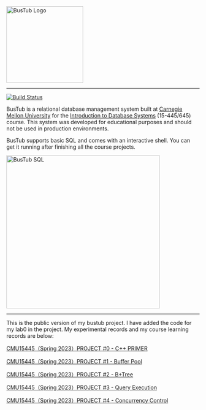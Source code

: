 <img src="logo/bustub-whiteborder.svg" alt="BusTub Logo" height="200">

-----------------

[![Build Status](https://github.com/cmu-db/bustub/actions/workflows/cmake.yml/badge.svg)](https://github.com/cmu-db/bustub/actions/workflows/cmake.yml)

BusTub is a relational database management system built at [Carnegie Mellon University](https://db.cs.cmu.edu) for the [Introduction to Database Systems](https://15445.courses.cs.cmu.edu) (15-445/645) course. This system was developed for educational purposes and should not be used in production environments.

BusTub supports basic SQL and comes with an interactive shell. You can get it running after finishing all the course projects.

<img src="logo/sql.png" alt="BusTub SQL" width="400">

-----------------

This is the public version of my bustub project. I have added the code for my lab0 in the project. My experimental records and my course learning records are below:

[CMU15445（Spring 2023）PROJECT #0 - C++ PRIMER](https://zhuanlan.zhihu.com/p/661602861)

[CMU15445（Spring 2023）PROJECT #1 - Buffer Pool](https://zhuanlan.zhihu.com/p/662502415)

[CMU15445（Spring 2023）PROJECT #2 - B+Tree](https://zhuanlan.zhihu.com/p/665802858)

[CMU15445（Spring 2023）PROJECT #3 - Query Execution](https://zhuanlan.zhihu.com/p/667564887)

[CMU15445（Spring 2023）PROJECT #4 - Concurrency Control](https://zhuanlan.zhihu.com/p/668922206)
